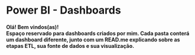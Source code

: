 <h1>Power BI - Dashboards</h1>

<h4>Olá! Bem vindos(as)!<br>
Espaço reservado para dashboards criados por mim.
Cada pasta conterá um dashboard diferente, junto com um READ.me explicando sobre as etapas ETL,
sua fonte de dados e sua visualização.      </h4>

